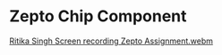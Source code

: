 # Zepto Chip Component
[Ritika Singh Screen recording Zepto Assignment.webm](https://github.com/ritika-singh2000/ZeptoChipComponent/assets/56353471/bf9af8a5-e6c3-4d1a-9f8c-afe0d5e7237e)



